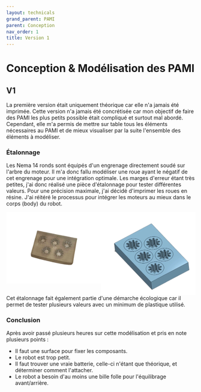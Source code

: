 ```yaml
---
layout: technicals
grand_parent: PAMI
parent: Conception
nav_order: 1
title: Version 1
---
```


# Conception & Modélisation des PAMI

## V1

<model-viewer disable-zoom src="./3d_files/PAMI_v1.gltf" ar ar-modes="webxr scene-viewer quick-look" camera-controls tone-mapping="commerce" shadow-intensity="1" style="height: 150%; width: 150%;">
<div class="progress-bar hide" slot="progress-bar">
        <div class="update-bar"></div>
    </div>
</model-viewer>

La première version était uniquement théorique car elle n'a jamais été imprimée. Cette version n'a jamais été concrétisée car mon objectif de faire des PAMI les plus petits possible était compliqué et surtout mal abordé. Cependant, elle m'a permis de mettre sur table tous les éléments nécessaires au PAMI et de mieux visualiser par la suite l'ensemble des éléments à modéliser.

### Étalonnage

Les Nema 14 ronds sont équipés d'un engrenage directement soudé sur l'arbre du moteur. Il m'a donc fallu modéliser une roue ayant le négatif de cet engrenage pour une intégration optimale. Les marges d'erreur étant très petites, j'ai donc réalisé une pièce d'étalonnage pour tester différentes valeurs. Pour une précision maximale, j'ai décidé d'imprimer les roues en résine. J'ai réitéré le processus pour intégrer les moteurs au mieux dans le corps (body) du robot.
<div style="display: flex; justify-content: space-around;">
<img src="../../images/etalonnage_reel.webp" height="50%" width="50%">
<img src="../../images/etalonnage_3d.webp" height="50%" width="50%">
</div>
Cet étalonnage fait également partie d'une démarche écologique car il permet de tester plusieurs valeurs avec un minimum de plastique utilisé.

### Conclusion

Après avoir passé plusieurs heures sur cette modélisation et pris en note plusieurs points :

- Il faut une surface pour fixer les composants.
- Le robot est trop petit.
- Il faut trouver une vraie batterie, celle-ci n'étant que théorique, et déterminer comment l'attacher.
- Le robot a besoin d'au moins une bille folle pour l'équilibrage avant/arrière.
